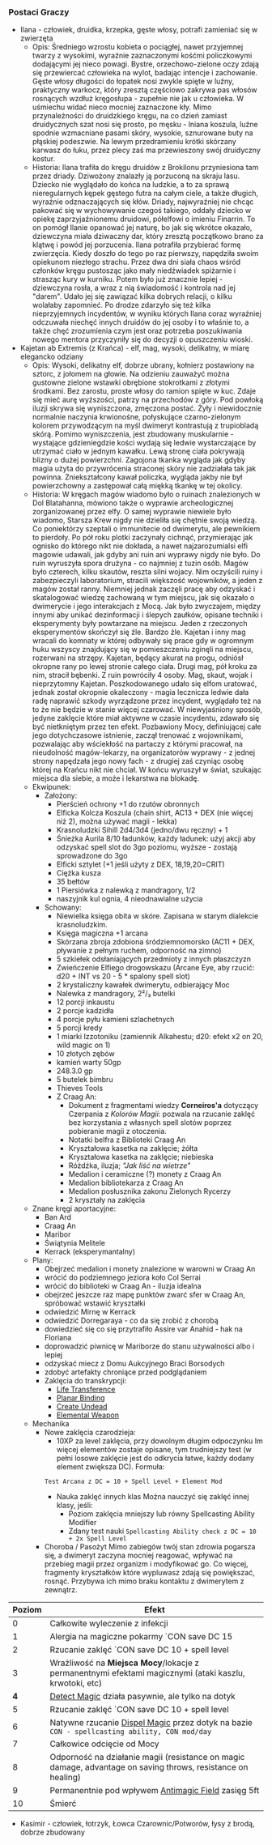 ### Postaci Graczy
- <a id='g_ilana' pattern='Ilan*'>Ilana</a> - człowiek, druidka, krzepka, gęste włosy, potrafi zamieniać się w zwierzęta
    - Opis:
        Średniego wzrostu kobieta o pociągłej, nawet przyjemnej twarzy z wysokimi, wyraźnie zaznaczonymi kośćmi policzkowymi dodającymi jej nieco powagi. Bystre, orzechowo-zielone oczy zdają się przewiercać człowieka na wylot, badając intencje i zachowanie. Gęste włosy długości do łopatek nosi zwykle spięte w luźny, praktyczny warkocz, który zresztą częściowo zakrywa pas włosów rosnących wzdłuż kręgosłupa - zupełnie nie jak u człowieka. W uśmiechu widać nieco mocniej zaznaczone kły. Mimo przynależności do druidzkiego kręgu, na co dzień zamiast druidycznych szat nosi się prosto, po męsku - lniana koszula, luźne spodnie wzmacniane pasami skóry, wysokie, sznurowane buty na płąskiej podeszwie. Na lewym przedramieniu krótki skórzany karwasz do łuku, przez plecy zaś ma przewieszony swój druidyczny kostur.
    - Historia:
        Ilana trafiła do kręgu druidów z Brokilonu przyniesiona tam przez driady. Dziwożony znalazły ją porzuconą na skraju lasu. Dziecko nie wyglądało do końca na ludzkie, a to za sprawą nieregularnych kępek gęstego futra na całym ciele, a także długich, wyraźnie odznaczających się kłów. Driady, najwyraźniej nie chcąc pakować się w wychowywanie czegoś takiego, oddały dziecko w opiekę zaprzyjaźnionemu druidowi, półelfowi o imieniu Finarrin.
        To on pomógł Ilanie opanować jej naturę, bo jak się wkrótce okazało, dziewczyna miała dziwaczny dar, który zresztą początkowo brano za klątwę i powód jej porzucenia. Ilana potrafiła przybierać formę zwierzęcia. Kiedy doszło do tego po raz pierwszy, napędziła swoim opiekunom niezłego strachu. Przez dwa dni siała chaos wśród członków kręgu pustosząc jako mały niedźwiadek spiżarnie i strasząc kury w kurniku. Potem było już znacznie lepiej - dziewczyna rosła, a wraz z nią świadomość i kontrola nad jej "darem". Udało jej się zawiązać kilka dobrych relacji, o kilku wolałaby zapomnieć. Po drodze zdarzyło się też kilka nieprzyjemnych incydentów, w wyniku których Ilana coraz wyraźniej odczuwała niechęć innych druidów do jej osoby i to właśnie to, a także chęć zrozumienia czym jest oraz potrzeba poszukiwania nowego mentora przyczyniły się do decyzji o opuszczeniu wioski. 
- <a id='g_kajetan' pattern='Kajetan*'>Kajetan ab Extremis (z Krańca)</a> - elf, mag, wysoki, delikatny, w miarę elegancko odziany
    - Opis:
        Wysoki, delikatny elf, dobrze ubrany, kołnierz postawiony na sztorc, z jołomem na głowie. Na odzieniu zauważyć można gustowne zielone wstawki obrębione stokrotkami z złotymi środkami. Bez zarostu, proste włosy do ramion spięte w kuc.
        Zdaje się mieć aurę wyższości, patrzy na przechodów z góry.
        Pod powłoką iluzji skrywa się wyniszczona, zmęczona postać. Żyły i niewidocznie normalnie naczynia krwionośne, połyskujące czarno-zielonym kolorem przywodzącym na myśl dwimeryt kontrastują z trupiobladą skórą.
        Pomimo wyniszczenia, jest zbudowany muskularnie - wystające gdzieniegdzie kości wydają się ledwie wystarczające by utrzymać ciało w jednym kawałku. Lewą stronę ciała pokrywają blizny o dużej powierzchni. Zagojona tkanka wygląda jak gdyby magia użyta do przywrócenia straconej skóry nie zadziałała tak jak powinna. Zniekształcony kawał policzka, wygląda jakby nie był powierzchowny a zastępował całą miękką tkankę w tej okolicy.
    - Historia:
        W kręgach magów wiadomo było o ruinach znalezionych w Dol Blatahanna, mówiono także o wyprawie archeologicznej zorganizowanej przez elfy. O samej wyprawie niewiele było wiadomo, Starsza Krew nigdy nie dzieliła się chętnie swoją wiedzą. Co poniektórzy szeptali o immunitecie od dwimerytu, ale pewnikiem to pierdoły.
        Po pół roku plotki zaczynały cichnąć, przymierając jak ognisko do którego nikt nie dokłada, a nawet najzarozumialsi elfi magowie udawali, jak gdyby ani ruin ani wyprawy nigdy nie było.
        Do ruin wyruszyła spora drużyna - co najmniej z tuzin osób. Magów było czterech, kilku skautów, reszta silni wojacy. Nim oczyścili ruiny i zabezpieczyli laboratorium, stracili większość wojowników, a jeden z magów został ranny. Niemniej jednak zaczęli pracę aby odzyskać i skatalogować wiedzę zachowaną w tym miejscu, jak się okazało o dwimerycie i jego interakcjach z Mocą. Jak było zwyczajem, między innymi aby unikać dezinformacji i ślepych zaułków, opisane techniki i eksperymenty były powtarzane na miejscu.
        Jeden z rzeczonych eksperymentów skończył się źle. Bardzo źle.
        Kajetan i inny mag wracali do komnaty w której odbywały się prace gdy w ogromnym huku wszyscy znajdujący się w pomieszczeniu zginęli na miejscu, rozerwani na strzępy. Kajetan, będący akurat na progu, odniósł okropne rany po lewej stronie całego ciała. Drugi mag, pół kroku za nim, stracił bębenki.
        Z ruin powróciły 4 osoby. Mag, skaut, wojak i nieprzytomny Kajetan. Poszkodowanego udało się elfom uratować, jednak został okropnie okaleczony - magia lecznicza ledwie dała radę naprawić szkody wyrządzone przez incydent, wyglądało też na to że nie będzie w stanie więcej czarować. W niewyjaśniony sposób, jedyne zaklęcie które miał aktywne w czasie incydentu, zdawało się być nietkniętym przez ten efekt.
        Pozbawiony Mocy, definiującej całe jego dotychczasowe istnienie, zaczął trenować z wojownikami, pozwalając aby wściekłość na partaczy z którymi pracował, na nieudolność magów-lekarzy, na organizatorów wyprawy - z jednej strony napędzała jego nowy fach - z drugiej zaś czyniąc osobę której na Krańcu nikt nie chciał.
        W końcu wyruszył w świat, szukając miejsca dla siebie, a może i lekarstwa na blokadę.
    - Ekwipunek:
        - Założony:
            - Pierścień ochrony +1 do rzutów obronnych
            - Elficka Kolcza Koszula (chain shirt, AC13 + DEX (nie więcej niż 2), można używać magii - lekka)
            - Krasnoludzki Sihill 2d4/3d4 (jedno/dwu ręczny) + 1
            - Śnieżka Aurila 8/10 ładunków, każdy ładunek: użyj akcji aby odzyskać spell slot do 3go poziomu, wyższe - zostają sprowadzone do 3go
            - Elficki sztylet (+1 jeśli użyty z DEX, 18,19,20=CRIT)
            - Ciężka kusza
            - 35 bełtów
            - 1 Piersiówka z nalewką z mandragory, 1/2
            - naszyjnik kul ognia, 4 nieodnawialne użycia
        - Schowany:
            - Niewielka księga obita w skóre. Zapisana w starym dialekcie krasnoludzkim.
            - Księga magiczna +1 arcana
            - Skórzana zbroja zdobiona śródziemnomorsko (AC11 + DEX, pływanie z pełnym ruchem, odporność na zimno)
            - 5 szkiełek odsłaniających przedmioty z innych płaszczyzn
            - Zwieńczenie Elfiego drogowskazu (Arcane Eye, aby rzucić: d20 + INT vs 20 - 5 * spalony spell slot)
            - 2 krystaliczny kawałek dwimerytu, odbierający Moc
            - Nalewka z mandragory, 2²/₃ butelki
            - 12 porcji inkaustu
            - 2 porcje kadzidła
            - 4 porcje pyłu kamieni szlachetnych
            - 5 porcji kredy
            - 1 miarki Izzotoniku (zamiennik Alkahestu; d20: efekt x2 on 20, wild magic on 1)
            - 10 złotych zębów
            - kamień warty 50gp
            - 248.3.0 gp
            - 5 butelek bimbru
            - Thieves Tools
            - Z Craag An:
                - Dokument z fragmentami wiedzy **Corneiros'a** dotyczący Czerpania z *Kolorów Magii*: pozwala na rzucanie zaklęć bez korzystania z własnych spell slotów poprzez pobieranie magii z otoczenia.
                - Notatki belfra z Biblioteki Craag An
                - Kryształowa kasetka na zaklęcie; żółta
                - Kryształowa kasetka na zaklęcie; niebieska
                - Różdżka, iluzja; *"Jak liść na wietrze"*
                - Medalion i ceramiczne (?) monety z Craag An
                - Medalion bibliotekarza z Craag An
                - Medalion posłusznika zakonu Zielonych Rycerzy
                - 2 kryształy na zaklęcia
    - Znane kręgi aportacyjne:
        - Ban Ard
        - Craag An
        - Maribor
        - Świątynia Melitele
        - Kerrack (eksperymantalny)
    - Plany:
        - Obejrzeć medalion i monety znalezione w warowni w Craag An
        - wrócić do podziemnego jeziora koło Col Serrai
        - wrócić do biblioteki w Craag An - iluzja idealna
        - obejrzeć jeszcze raz mapę punktów zwarć sfer w Craag An, spróbować wstawić kryształki
        - odwiedzić Mirnę w Kerrack
        - odwiedzić Dorregaraya - co da się zrobić z chorobą
        - dowiedzieć się co się przytrafiło Assire var Anahid - hak na Floriana
        - doprowadzić piwnicę w Mariborze do stanu używalności albo i lepiej
        - odzyskać miecz z Domu Aukcyjnego Braci Borsodych
        - zdobyć artefakty chroniące przed podglądaniem
        - Zaklęcia do transkrypcji:
            - [Life Transference](https://5e.tools/spells.html#life%20transference_xge)
            - [Planar Binding](https://5e.tools/spells.html#planar%20binding_phb)
            - [Create Undead](https://5e.tools/spells.html#create%20undead_phb)
            - [Elemental Weapon](https://5e.tools/spells.html#elemental%20weapon_phb)
    - Mechanika
        - Nowe zaklęcia czarodzieja:
            - 10XP za level zaklęcia, przy dowolnym długim odpoczynku
            Im więcej elementów zostaje opisane, tym trudniejszy test (w pełni losowe zaklęcie jest do odkrycia łatwe, każdy dodany element zwiększa DC).
            Formuła:
            ```
            Test Arcana z DC = 10 + Spell Level + Element Mod
            ```
            - Nauka zaklęć innych klas
            Można nauczyć się zaklęć innej klasy, jeśli:
                - Poziom zaklęcia mniejszy lub równy Spellcasting Ability Modifier
                - Zdany test nauki `Spellcasting Ability check z DC = 10 + 2x Spell Level`
        - Choroba / Pasożyt
        Mimo zabiegów twój stan zdrowia pogarsza się, a dwimeryt zaczyna mocniej reagować, wpływać na przebieg magii przez organizm i modyfikować go. Co więcej, fragmenty kryształków które wypluwasz zdają się powiększać, rosnąć. Przybywa ich mimo braku kontaktu z dwimerytem z zewnątrz. 

| Poziom | Efekt                                                                                                                                              | 
| :---   | ---                                                                                                                                                | 
| 0      | Całkowite wyleczenie z infekcji                                                                                                                    | 
| 1      | Alergia na magiczne pokarmy `CON save DC 15 || no effect`                                                                                          |
| 2      | Rzucanie zaklęć `CON save DC 10 + spell level || spell level damage`                                                                               | 
| 3      | Wrażliwość na **Miejsca Mocy**/lokacje z permanentnymi efektami magicznymi (ataki kaszlu, krwotoki, etc)                                           |
| **4**  | [Detect Magic](https://5etools.com/spells.html#detect%20magic_phb) działa pasywnie, ale tylko na dotyk                                             | 
| 5      | Rzucanie zaklęć `CON save DC 10 + spell level || spell level x d4 damage`                                                                          |
| 6      | Natywne rzucanie [Dispel Magic](https://5etools.com/spells.html#dispel%20magic_phb) przez dotyk na bazie `CON - spellcasting ability, CON mod/day` |
| 7      | Całkowice odcięcie od Mocy                                                                                                                         |
| 8      | Odporność na działanie magii (resistance on magic damage, advantage on saving throws, resistance on healing)                                       |
| 9      | Permanentnie pod wpływem [Antimagic Field](https://5etools.com/spells.html#antimagic%20field_phb) zasięg 5ft                                       |
| 10     | Śmierć                                                                                                                                             | 

- <a id='g_kasimir' pattern='Kasimir*'>Kasimir</a> - człowiek, łotrzyk, Łowca Czarownic/Potworów, łysy z brodą, dobrze zbudowany
